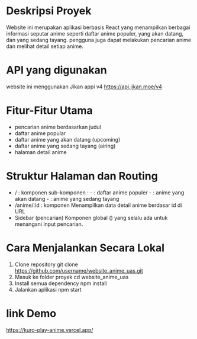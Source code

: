 # Deskripsi Proyek
  Website ini merupakan aplikasi berbasis React yang menampilkan berbagai informasi seputar anime seperti daftar anime populer, yang akan datang, dan yang sedang tayang. pengguna juga dapat melakukan pencarian anime dan melihat detail setiap anime. 

# API yang digunakan
  website ini menggunakan Jikan appi v4
  https://api.jikan.moe/v4
  
# Fitur-Fitur Utama
- pencarian anime berdasarkan judul
- daftar anime popular
- daftar anime yang akan datang (upcoming)
- daftar anime yang sedang tayang (airing)
- halaman detail anime

# Struktur Halaman dan Routing
- / : komponen <Homepage />
      sub-komponen : - <Popular /> : daftar anime populer
                     - <Upcoming /> : anime yang akan datang
                     - <Airing /> : anime yang sedang tayang
- /anime/:id : komponen <AnimeDetail />
               Menampilkan data detail anime berdasar id di URL
- Sidebar (pencarian)
  Komponen global (<Sidebar />) yang selalu ada untuk menangani input pencarian.

# Cara Menjalankan Secara Lokal
  1. Clone repository 
     git clone https://github.com/username/website_anime_uas.git
  2. Masuk ke folder proyek
     cd website_anime_uas
  3. Install semua dependency
     npm install
  4. Jalankan aplikasi
     npm start

# link Demo
https://kuro-play-anime.vercel.app/



  
